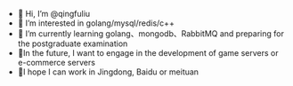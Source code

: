 - 👋 Hi, I’m @qingfuliu
- 👀 I’m interested in golang/mysql/redis/c++
- 🌱 I’m currently learning golang、mongodb、RabbitMQ and preparing for the postgraduate examination
- 💞️In the future, I want to engage in the development of game servers or e-commerce servers
- 🌱I hope I can work in Jingdong, Baidu or meituan

<!---
qingfuliu/qingfuliu is a ✨ special ✨ repository because its `README.md` (this file) appears on your GitHub profile.
You can click the Preview link to take a look at your changes.
--->
